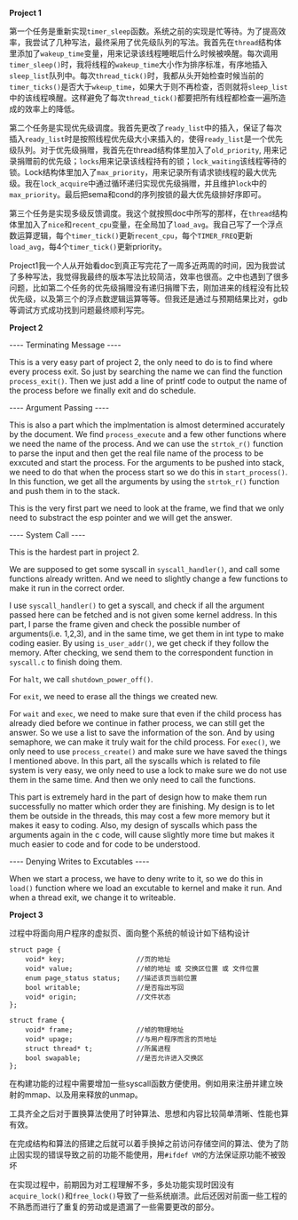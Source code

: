 **Project 1**


第一个任务是重新实现```timer_sleep```函数。系统之前的实现是忙等待。为了提高效率，我尝试了几种写法，最终采用了优先级队列的写法。我首先在```thread```结构体里添加了```wakeup_time```变量，用来记录该线程睡眠后什么时候被唤醒。每次调用```timer_sleep()```时，我将线程的```wakeup_time```大小作为排序标准，有序地插入```sleep_list```队列中。每次```thread_tick()```时，我都从头开始检查时候当前的```timer_ticks()```是否大于```wkeup_time```，如果大于则不再检查，否则就将```sleep_list```中的该线程唤醒。这样避免了每次```thread_tick()```都要把所有线程都检查一遍所造成的效率上的降低。

第二个任务是实现优先级调度。我首先更改了```ready_list```中的插入，保证了每次插入```ready_list```时是按照线程优先级大小来插入的，使得```ready_list```是一个优先级队列。对于优先级捐赠，我首先在thread结构体里加入了```old_priority```, 用来记录捐赠前的优先级；```locks```用来记录该线程持有的锁；```lock_waiting```该线程等待的锁。Lock结构体里加入了```max_priority```，用来记录所有请求锁线程的最大优先级。我在```lock_acquire```中通过循环递归实现优先级捐赠，并且维护```lock```中的```max_priority```。最后把sema和cond的序列按锁的最大优先级排好序即可。

第三个任务是实现多级反馈调度。我这个就按照doc中所写的那样，在```thread```结构体里加入了```nice```和```recent_cpu```变量，在全局加了```load_avg```。我自己写了一个浮点数运算逻辑，每个```timer_tick()```更新```recent_cpu```，每个```TIMER_FREQ```更新```load_avg```，每4个```timer_tick()```更新priority。

Project1我一个人从开始看doc到真正写完花了一周多近两周的时间，因为我尝试了多种写法，我觉得我最终的版本写法比较简洁，效率也很高。之中也遇到了很多问题，比如第二个任务的优先级捐赠没有递归捐赠下去，刚加进来的线程没有比较优先级，以及第三个的浮点数逻辑运算等等。但我还是通过与预期结果比对，gdb等调试方式成功找到问题最终顺利写完。

**Project 2**


---- Terminating Message ----

This is a very easy part of project 2, the only need to do is to find where every process exit. So just by searching the name we can find the function ```process_exit()```. Then we just add a line of printf code to output the name of the process before we finally exit and do schedule.

---- Argument Passing ----

This is also a part which the implmentation is almost determined accurately by the document. We find ```process_execute``` and a few other functions where we need the name of the process. And we can use the ```strtok_r()``` function to parse the input and then get the real file name of the process to be exxcuted and start the process. For the arguments to be pushed into stack, we need to do that when the process start so we do this in ```start_process()```. In this function, we get all the arguments by using the ```strtok_r()``` function and push them in to the stack.

This is the very first part we need to look at the frame, we find that we only need to substract the esp pointer and we will get the answer.

---- System Call ----

This is the hardest part in project 2. 

We are supposed to get some syscall in ```syscall_handler()```, and call some functions already written. And we need to slightly change a few functions to make it run in the correct order.

I use ```syscall_handler()``` to get a syscall, and check if all the argument passed here can be fetched and is not given some kernel address. In this part, I parse the frame given and check the possible number of arguments(i.e. 1,2,3), and in the same time, we get them in int type to make coding easier. By using ```is_user_addr()```, we get check if they follow the memory. After checking, we send them to the correspondent function in ```syscall.c``` to finish doing them.

For ```halt```, we call ```shutdown_power_off()```.

For ```exit```, we need to erase all the things we created new. 

For ```wait``` and ```exec```, we need to make sure that even if the child process has already died before we continue in father process, we can still get the answer. So we use a list to save the information of the son. And by using semaphore, we can make it truly wait for the child process. For ```exec()```, we only need to use ```process_create()``` and make sure we have saved the things I mentioned above.
In this part, all the syscalls which is related to file system is very easy, we only need to use a lock to make sure we do not use them in the same time. And then we only need to call the functions.

This part is extremely hard in the part of design how to make them run successfully no matter which order they are finishing. My design is to let them be outside in the threads, this may cost a few more memory but it makes it easy to coding. Also, my design of syscalls which pass the arguments again in the c code, will cause slightly more time but makes it much easier to code and for code to be understood.

---- Denying Writes to Excutables ----

When we start a process, we have to deny write to it, so we do this in ```load()``` function where we load an excutable to kernel and make it run. And when a thread exit, we change it to writeable.

**Project 3**

过程中将面向用户程序的虚拟页、面向整个系统的帧设计如下结构设计

    struct page {
        void* key;                  //页的地址
        void* value;                //帧的地址 或 交换区位置 或 文件位置
        enum page_status status;    //描述该页当前位置
        bool writable;              //是否指出写回
        void* origin;               //文件状态
    };
    
    struct frame {
        void* frame;                //帧的物理地址
        void* upage;                //与用户程序而言的页地址
        struct thread* t;           //所属进程
        bool swapable;              //是否允许进入交换区
    };
在构建功能的过程中需要增加一些syscall函数方便使用。例如用来注册并建立映射的mmap、以及用来释放的unmap。 

工具齐全之后对于置换算法使用了时钟算法、思想和内容比较简单清晰、性能也算有效。  

在完成结构和算法的搭建之后就可以着手换掉之前访问存储空间的算法、使为了防止因实现的错误导致之前的功能不能使用，用```#ifdef VM```的方法保证原功能不被毁坏

在实现过程中，前期因为对工程理解不多，多处功能实现时因没有```acquire_lock()```和```free_lock()```导致了一些系统崩溃。此后还因对前面一些工程的不熟悉而进行了重复的劳动或是遗漏了一些需要更改的部分。
